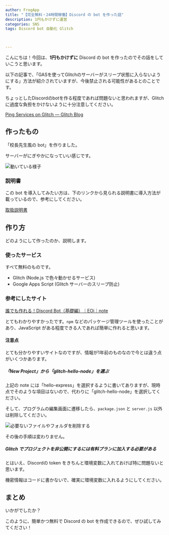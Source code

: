 ```yaml
---
author: FrogApp
title: "【完全無料・24時間稼働】Discord の bot を作った話"
description: 1円もかけずに運営
categories: SNS
tags: Discord bot 自動化 Glitch

 

---
```

こんにちは！今回は、**1円もかけずに** Discord の bot を作ったのでその話をしていこうと思います。

<div class="alert-card">

<div>

<p>以下の記事で、「GASを使ってGlitchのサーバーがスリープ状態に入らないようにする」方法が紹介されていますが、今後禁止される可能性があるとのことです。</p>

<p>ちょっとしたDiscordのbotを作る程度であれば問題ないと思われますが、Glitchに過度な負担をかけないように十分注意してください。</p>

<p><a href="https://blog.glitch.com/post/ping-services" target="_blank" rel="noopener noreferrer">Ping Services on Glitch — Glitch Blog</a></p>

</div>

</div>

## 作ったもの

「校長先生風の bot」を作りました。

サーバーがにぎやかになっていい感じです。

![動いている様子](https://user-images.githubusercontent.com/75155258/132112814-bbe4b7ab-eaea-4732-b9ed-66f0148ea31c.png)

### 説明書

この bot を導入してみたい方は、下のリンクから見られる説明書に導入方法が載っているので、参考にしてください。

<a href="https://gist.github.com/r-40021/b53cfa3c53f93b805cc53ea7b0eb0fe3" target="_blank" rel="noopener noreferrer">取扱説明書</a>

## 作り方

どのようにして作ったのか、説明します。

### 使ったサービス

すべて無料のものです。

* Glitch (Node.js で色々動かせるサービス)
* Google Apps Script (Glitch サーバーのスリープ防止)

### 参考にしたサイト

<a href="https://note.com/exteoi/n/nf1c37cb26c41" target="_blank" rel="noopener noreferrer">誰でも作れる！Discord Bot（基礎編）｜EOi｜note</a>

とてもわかりやすかったです。`npm` などのパッケージ管理ツールを使ったことがあり、JavaScript がある程度できる人であれば簡単に作れると思います。

#### 注意点

とても分かりやすいサイトなのですが、情報が1年前のものなので今とは違う点がいくつかあります。

##### 「New Project」から「glitch-hello-node」を選ぶ

上記の note には「hello-express」を選択するように書いてありますが、現時点でそのような項目はないので、代わりに「glitch-hello-node」を選択してください。

そして、プログラムの編集画面に遷移したら、`package.json` と `server.js` 以外は削除してください。

![必要ないファイルやフォルダを削除する](https://user-images.githubusercontent.com/75155258/132113095-b19a91d9-5963-4a24-bb63-3d71ffeedfc7.png)

その後の手順は変わりません。

##### Glitch でプロジェクトを非公開にするには有料プランに加入する必要がある

とはいえ、Discordの token をきちんと環境変数に入れておけば特に問題ないと思います。

機密情報はコードに書かないで、確実に環境変数に入れるようにしてください。

## まとめ

いかがでしたか？

このように、簡単かつ無料で Discord の bot を作成できるので、ぜひ試してみてください！